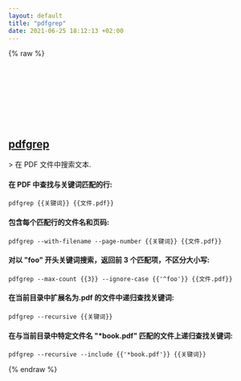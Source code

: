 ```yaml
---
layout: default
title: "pdfgrep"
date: 2021-06-25 18:12:13 +02:00
---
```

{% raw %}
<h2 id="pdfgrep">
  <a href="/zh/osx/pdfgrep.html">pdfgrep</a> <a href="#pdfgrep"><svg class="icon">
    <use href="/assets/images/unicode_sprite.svg#link" />
  </svg></a>
</h2>
> 在 PDF 文件中搜索文本.

#### 在 PDF 中查找与关键词匹配的行:
```shell
pdfgrep {{关键词}} {{文件.pdf}}
```
#### 包含每个匹配行的文件名和页码:
```shell
pdfgrep --with-filename --page-number {{关键词}} {{文件.pdf}}
```
#### 对以 "foo" 开头关键词搜索，返回前 3 个匹配项，不区分大小写:
```shell
pdfgrep --max-count {{3}} --ignore-case {{'^foo'}} {{文件.pdf}}
```
#### 在当前目录中扩展名为.pdf 的文件中递归查找关键词:
```shell
pdfgrep --recursive {{关键词}}
```
#### 在与当前目录中特定文件名 "*book.pdf" 匹配的文件上递归查找关键词:
```shell
pdfgrep --recursive --include {{'*book.pdf'}} {{关键词}}
```
{% endraw %}